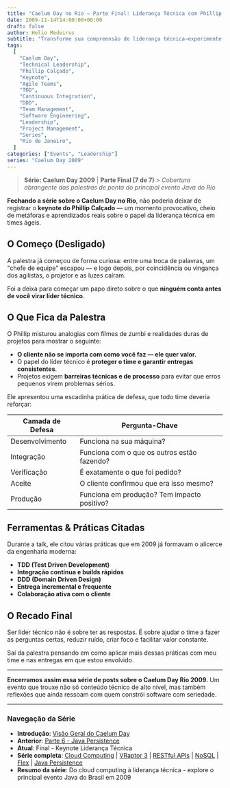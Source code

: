 ```yaml
---
title: "Caelum Day no Rio – Parte Final: Liderança Técnica com Phillip Calçado"
date: 2009-11-14T14:00:00+00:00
draft: false
author: Helio Medeiros
subtitle: "Transforme sua compreensão de liderança técnica—experimente o keynote definidor de carreira de Phillip Calçado que revela a diferença entre gerenciar código e verdadeiramente liderar pessoas através de desafios técnicos complexos"
tags:
  [
    "Caelum Day",
    "Technical Leadership",
    "Phillip Calçado",
    "Keynote",
    "Agile Teams",
    "TDD",
    "Continuous Integration",
    "DDD",
    "Team Management",
    "Software Engineering",
    "Leadership",
    "Project Management",
    "Series",
    "Rio de Janeiro",
  ]
categories: ["Events", "Leadership"]
series: "Caelum Day 2009"
---
```


> **Série: Caelum Day 2009** | **Parte Final (7 de 7)** > _Cobertura abrangente das palestras de ponta do principal evento Java do Rio_

**Fechando a série sobre o Caelum Day no Rio**, não poderia deixar de registrar o **keynote do Phillip Calçado** — um momento provocativo, cheio de metáforas e aprendizados reais sobre o papel da liderança técnica em times ágeis.

## O Começo (Desligado)

A palestra já começou de forma curiosa: entre uma troca de palavras, um "chefe de equipe" escapou — e logo depois, por coincidência ou vingança dos agilistas, o projetor e as luzes caíram.

Foi a deixa para começar um papo direto sobre o que **ninguém conta antes de você virar líder técnico**.

## O Que Fica da Palestra

O Phillip misturou analogias com filmes de zumbi e realidades duras de projetos para mostrar o seguinte:

- **O cliente não se importa com como você faz — ele quer valor.**
- O papel do líder técnico é **proteger o time e garantir entregas consistentes**.
- Projetos exigem **barreiras técnicas e de processo** para evitar que erros pequenos virem problemas sérios.

Ele apresentou uma escadinha prática de defesa, que todo time deveria reforçar:

| Camada de Defesa | Pergunta-Chave                              |
| ---------------- | ------------------------------------------- |
| Desenvolvimento  | Funciona na sua máquina?                    |
| Integração       | Funciona com o que os outros estão fazendo? |
| Verificação      | É exatamente o que foi pedido?              |
| Aceite           | O cliente confirmou que era isso mesmo?     |
| Produção         | Funciona em produção? Tem impacto positivo? |

## Ferramentas & Práticas Citadas

Durante a talk, ele citou várias práticas que em 2009 já formavam o alicerce da engenharia moderna:

- **TDD (Test Driven Development)**
- **Integração contínua e builds rápidos**
- **DDD (Domain Driven Design)**
- **Entrega incremental e frequente**
- **Colaboração ativa com o cliente**

## O Recado Final

Ser líder técnico não é sobre ter as respostas. É sobre ajudar o time a fazer as perguntas certas, reduzir ruído, criar foco e facilitar valor constante.

Saí da palestra pensando em como aplicar mais dessas práticas com meu time e nas entregas em que estou envolvido.

---

**Encerramos assim essa série de posts sobre o Caelum Day Rio 2009.** Um evento que trouxe não só conteúdo técnico de alto nível, mas também reflexões que ainda ressoam com quem constrói software com seriedade.

---

### **Navegação da Série**

- **Introdução**: [Visão Geral do Caelum Day](../2009-11-07-caelum-day-intro/)
- **Anterior**: [Parte 6 - Java Persistence](../2009-11-13-caelum-day-part6-java-persistence/)
- **Atual**: Final - Keynote Liderança Técnica
- **Série completa**: [Cloud Computing](../2009-11-08-caelum-day-part1-cloud-fabio-kung/) | [VRaptor 3](../2009-11-09-caelum-day-part2-vraptor3/) | [RESTful APIs](../2009-11-10-caelum-day-part3-restful-apis/) | [NoSQL](../2009-11-11-caelum-day-part4-nosql/) | [Flex](../2009-11-12-caelum-day-part5-flex/) | [Java Persistence](../2009-11-13-caelum-day-part6-java-persistence/)
- **Resumo da série**: Do cloud computing à liderança técnica - explore o principal evento Java do Brasil em 2009
